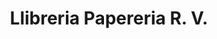 ---
title: "Llibreria Papereria R. V."
url: /la-selva-del-camp/llibreria-papereria-r-v/
shop: quiosco
---